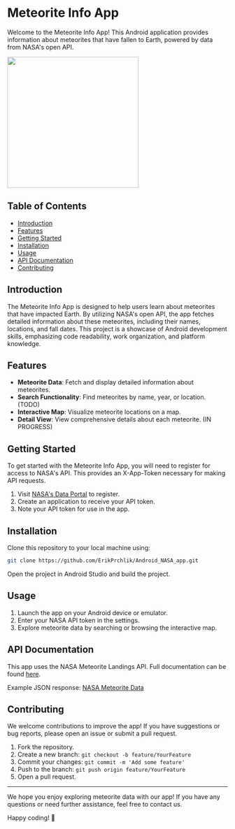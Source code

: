 # Meteorite Info App

Welcome to the Meteorite Info App! This Android application provides information about meteorites that have fallen to Earth, powered by data from NASA's open API.

<img src="https://github.com/ErikPrchlik/Android_NASA_app/assets/34059320/0d818443-232f-437e-9c75-28e15c77e2b7" width="300">

## Table of Contents
- [Introduction](#introduction)
- [Features](#features)
- [Getting Started](#getting-started)
- [Installation](#installation)
- [Usage](#usage)
- [API Documentation](#api-documentation)
- [Contributing](#contributing)

## Introduction

The Meteorite Info App is designed to help users learn about meteorites that have impacted Earth. By utilizing NASA's open API, the app fetches detailed information about these meteorites, including their names, locations, and fall dates. This project is a showcase of Android development skills, emphasizing code readability, work organization, and platform knowledge.

## Features

- **Meteorite Data**: Fetch and display detailed information about meteorites.
- **Search Functionality**: Find meteorites by name, year, or location. (TODO)
- **Interactive Map**: Visualize meteorite locations on a map.
- **Detail View**: View comprehensive details about each meteorite. (IN PROGRESS)

## Getting Started

To get started with the Meteorite Info App, you will need to register for access to NASA's API. This provides an X-App-Token necessary for making API requests.

1. Visit [NASA's Data Portal](https://data.nasa.gov/login) to register.
2. Create an application to receive your API token.
3. Note your API token for use in the app.

## Installation

Clone this repository to your local machine using:

```bash
git clone https://github.com/ErikPrchlik/Android_NASA_app.git
```

Open the project in Android Studio and build the project.

## Usage

1. Launch the app on your Android device or emulator.
2. Enter your NASA API token in the settings.
3. Explore meteorite data by searching or browsing the interactive map.

## API Documentation

This app uses the NASA Meteorite Landings API. Full documentation can be found [here](https://dev.socrata.com/foundry/data.nasa.gov/y77d-th95).

Example JSON response: [NASA Meteorite Data](https://data.nasa.gov/resource/y77d-th95.json)

## Contributing

We welcome contributions to improve the app! If you have suggestions or bug reports, please open an issue or submit a pull request.

1. Fork the repository.
2. Create a new branch: `git checkout -b feature/YourFeature`
3. Commit your changes: `git commit -m 'Add some feature'`
4. Push to the branch: `git push origin feature/YourFeature`
5. Open a pull request.

---

We hope you enjoy exploring meteorite data with our app! If you have any questions or need further assistance, feel free to contact us.

Happy coding! 🚀
